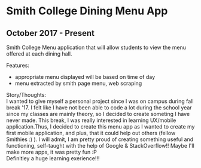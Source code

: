 # Smith College Dining Menu App
## October 2017 - Present
Smith College Menu application that will allow students to view the menu offered at each dining hall.

Features:
- appropriate menu displayed will be based on time of day
- menu extracted by smith page menu, web scraping

Story/Thoughts:</br>
I wanted to give myself a personal project since I was on campus during fall break '17. I felt like I have not been able to code a lot during the school year since my classes are mainly theory, so I decided to create someting I have never made. This break, I was really interested in learning UX/mobile application.Thus, I decided to create this menu app as I wanted to create my first mobile application, and plus, that it could help out others (fellow Smithies :) ). I will admit, I am pretty proud of creating something useful and functioning, self-taught with the help of Google & StackOverflow!! Maybe I'll make more apps, it was pretty fun :P </br>
Definitley a huge learning exerience!!!
